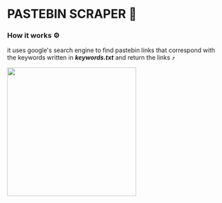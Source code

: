 # PASTEBIN SCRAPER 📑
### How it works ⚙
it uses google's search engine to find pastebin links that correspond with the keywords written in ***keywords.txt*** and return the links ⤴

<img width=300 src='https://upload.wikimedia.org/wikipedia/en/3/35/Pastebin.com_logo.png'>

